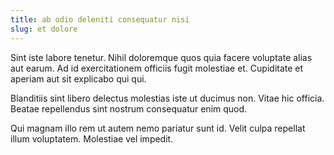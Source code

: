 ```yaml
---
title: ab odio deleniti consequatur nisi
slug: et dolore
---
```


Sint iste labore tenetur. Nihil doloremque quos quia facere voluptate alias aut earum. Ad id exercitationem officiis fugit molestiae et. Cupiditate et aperiam aut sit explicabo qui qui.

Blanditiis sint libero delectus molestias iste ut ducimus non. Vitae hic officia. Beatae repellendus sint nostrum consequatur enim quod.

Qui magnam illo rem ut autem nemo pariatur sunt id. Velit culpa repellat illum voluptatem. Molestiae vel impedit.
